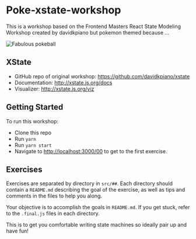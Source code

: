 # Poke-xstate-workshop

This is a workshop based on the Frontend Masters React State Modeling Workshop created by davidkpiano but pokemon themed because ...

![Fabulous pokeball](https://media.giphy.com/media/5FYcVhG2mvzGw/giphy.gif)

## XState

- GitHub repo of original workshop: https://github.com/davidkpiano/xstate
- Documentation: http://xstate.js.org/docs
- Visualizer: http://xstate.js.org/viz

## Getting Started

To run this workshop:

- Clone this repo
- Run `yarn`
- Run `yarn start`
- Navigate to [http://localhost:3000/00](http://localhost:3000/00) to get to the first exercise.

## Exercises

Exercises are separated by directory in `src/##`. Each directory should contain a `README.md` describing the goal of the exercise, as well as tips and comments in the files to help you along.

Your objective is to accomplish the goals in `README.md`. If you get stuck, refer to the `.final.js` files in each directory.

This is to get you comfortable writing state machines so ideally pair up and  have fun!
